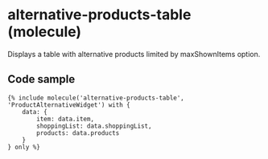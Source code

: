 # alternative-products-table (molecule)

Displays a table with alternative products limited by maxShownItems option.

## Code sample

```
{% include molecule('alternative-products-table', 'ProductAlternativeWidget') with {
    data: {
        item: data.item,
        shoppingList: data.shoppingList,
        products: data.products
    }
} only %}
```
